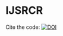 # IJSRCR
Cite the code: [![DOI](https://zenodo.org/badge/DOI/10.5281/zenodo.10573181.svg)](https://doi.org/10.5281/zenodo.10573181)
